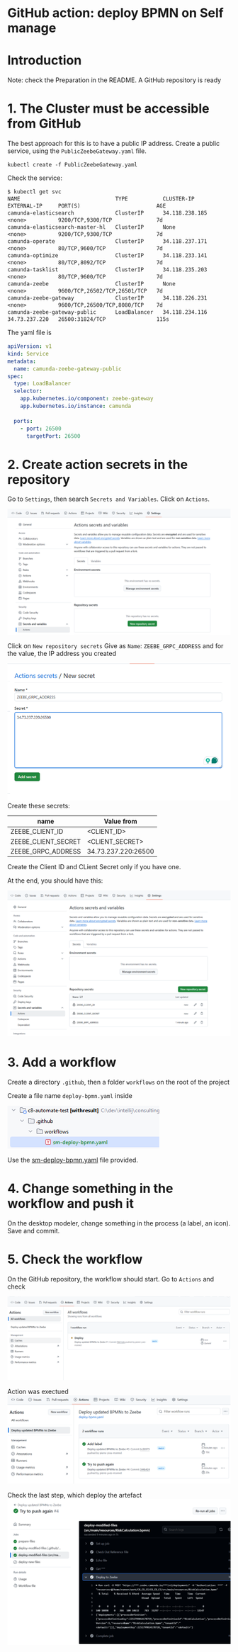 # GitHub action: deploy BPMN on Self manage

# Introduction

Note: check the Preparation in the README. A GitHub repository is ready

# 1. The Cluster must be accessible from GitHub

The best approach for this is to have a public IP address.
Create a public service, using the `PublicZeebeGateway.yaml` file.

````shell
kubectl create -f PublicZeebeGateway.yaml
````

Check the service:

```shell
$ kubectl get svc
NAME                              TYPE           CLUSTER-IP       EXTERNAL-IP     PORT(S)                        AGE
camunda-elasticsearch             ClusterIP      34.118.238.185   <none>          9200/TCP,9300/TCP              7d
camunda-elasticsearch-master-hl   ClusterIP      None             <none>          9200/TCP,9300/TCP              7d
camunda-operate                   ClusterIP      34.118.237.171   <none>          80/TCP,9600/TCP                7d
camunda-optimize                  ClusterIP      34.118.233.141   <none>          80/TCP,8092/TCP                7d
camunda-tasklist                  ClusterIP      34.118.235.203   <none>          80/TCP,9600/TCP                7d
camunda-zeebe                     ClusterIP      None             <none>          9600/TCP,26502/TCP,26501/TCP   7d
camunda-zeebe-gateway             ClusterIP      34.118.226.231   <none>          9600/TCP,26500/TCP,8080/TCP    7d
camunda-zeebe-gateway-public      LoadBalancer   34.118.234.116   34.73.237.220   26500:31824/TCP                115s
```

The yaml file is

```yaml
apiVersion: v1
kind: Service
metadata:
  name: camunda-zeebe-gateway-public
spec:
  type: LoadBalancer
  selector:
    app.kubernetes.io/component: zeebe-gateway
    app.kubernetes.io/instance: camunda

  ports:
    - port: 26500
      targetPort: 26500
```


# 2. Create action secrets in the repository
Go to `Settings`, then search `Secrets and Variables`. Click on `Actions`.

![Access Secrets and Variables](images/SaaS-GitHub-SecretsAndVariables.png)

Click on `New repository secrets`
Give as `Name`: `ZEEBE_GRPC_ADDRESS` and for the value, the IP address you created


![GrpcAddress_Secret](images/SM-GitHub-Secret.png)
Create these secrets:

| name                | Value from          |
|---------------------|---------------------| 
| ZEEBE_CLIENT_ID     | <CLIENT_ID>         |
| ZEEBE_CLIENT_SECRET | <CLIENT_SECRET>     | 
| ZEEBE_GRPC_ADDRESS  | 34.73.237.220:26500 | 

Create the Client ID and CLient Secret only if you have one.

At the end, you should have this:

![img.png](images/SM-GitHub-AllSecrets.png)

# 3. Add a workflow

Create a directory `.github`, then a folder `workflows` on the root of the project

Create a file name `deploy-bpmn.yaml` inside


![img.png](images/SM-GitHub-Workflow.png)

Use the [sm-deploy-bpmn.yaml](saas-deploy-bpmn.yaml) file provided.

# 4. Change something in the workflow and push it

On the desktop modeler, change something in the process (a label, an icon). Save and commit.

# 5. Check the workflow
On the GitHub repository, the workflow should start. Go to `Actions` and check

![Start](images/SaaS-GitHub-WorkflowStart.png)

Action was exectued
![Action executed](images/SaaS-GitHub-WorkflowExecuted.png)

Check the last step, which deploy the artefact
![Check action](images/SaaS-GitHub-WorkflowCheck.png)
